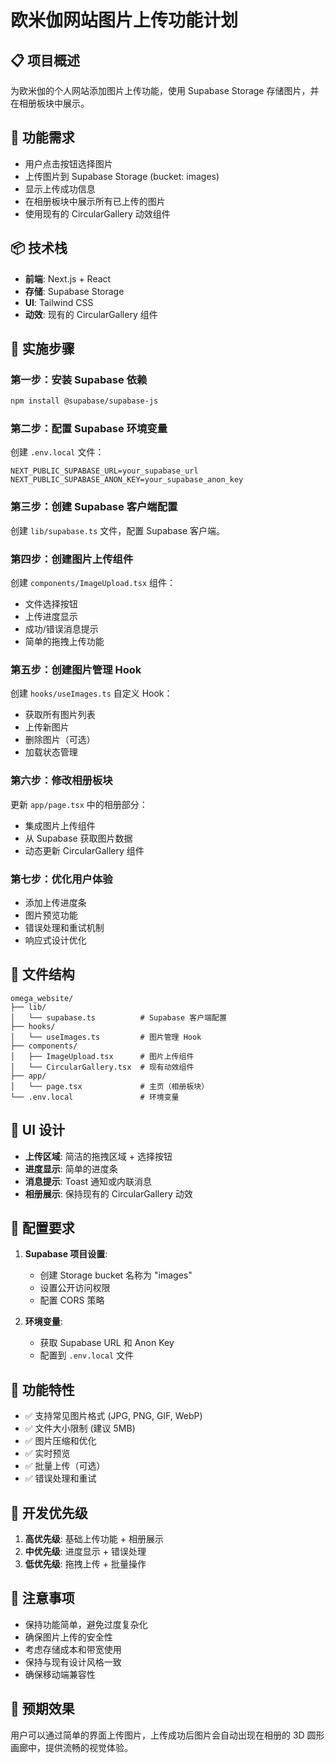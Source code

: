 # 欧米伽网站图片上传功能计划

## 📋 项目概述
为欧米伽的个人网站添加图片上传功能，使用 Supabase Storage 存储图片，并在相册板块中展示。

## 🎯 功能需求
- 用户点击按钮选择图片
- 上传图片到 Supabase Storage (bucket: images)
- 显示上传成功信息
- 在相册板块中展示所有已上传的图片
- 使用现有的 CircularGallery 动效组件

## 📦 技术栈
- **前端**: Next.js + React
- **存储**: Supabase Storage
- **UI**: Tailwind CSS
- **动效**: 现有的 CircularGallery 组件

## 🚀 实施步骤

### 第一步：安装 Supabase 依赖
```bash
npm install @supabase/supabase-js
```

### 第二步：配置 Supabase 环境变量
创建 `.env.local` 文件：
```env
NEXT_PUBLIC_SUPABASE_URL=your_supabase_url
NEXT_PUBLIC_SUPABASE_ANON_KEY=your_supabase_anon_key
```

### 第三步：创建 Supabase 客户端配置
创建 `lib/supabase.ts` 文件，配置 Supabase 客户端。

### 第四步：创建图片上传组件
创建 `components/ImageUpload.tsx` 组件：
- 文件选择按钮
- 上传进度显示
- 成功/错误消息提示
- 简单的拖拽上传功能

### 第五步：创建图片管理 Hook
创建 `hooks/useImages.ts` 自定义 Hook：
- 获取所有图片列表
- 上传新图片
- 删除图片（可选）
- 加载状态管理

### 第六步：修改相册板块
更新 `app/page.tsx` 中的相册部分：
- 集成图片上传组件
- 从 Supabase 获取图片数据
- 动态更新 CircularGallery 组件

### 第七步：优化用户体验
- 添加上传进度条
- 图片预览功能
- 错误处理和重试机制
- 响应式设计优化

## 📁 文件结构
```
omega_website/
├── lib/
│   └── supabase.ts          # Supabase 客户端配置
├── hooks/
│   └── useImages.ts         # 图片管理 Hook
├── components/
│   ├── ImageUpload.tsx      # 图片上传组件
│   └── CircularGallery.tsx  # 现有动效组件
├── app/
│   └── page.tsx             # 主页（相册板块）
└── .env.local               # 环境变量
```

## 🎨 UI 设计
- **上传区域**: 简洁的拖拽区域 + 选择按钮
- **进度显示**: 简单的进度条
- **消息提示**: Toast 通知或内联消息
- **相册展示**: 保持现有的 CircularGallery 动效

## 🔧 配置要求
1. **Supabase 项目设置**:
   - 创建 Storage bucket 名称为 "images"
   - 设置公开访问权限
   - 配置 CORS 策略

2. **环境变量**:
   - 获取 Supabase URL 和 Anon Key
   - 配置到 `.env.local` 文件

## 📱 功能特性
- ✅ 支持常见图片格式 (JPG, PNG, GIF, WebP)
- ✅ 文件大小限制 (建议 5MB)
- ✅ 图片压缩和优化
- ✅ 实时预览
- ✅ 批量上传（可选）
- ✅ 错误处理和重试

## 🚦 开发优先级
1. **高优先级**: 基础上传功能 + 相册展示
2. **中优先级**: 进度显示 + 错误处理
3. **低优先级**: 拖拽上传 + 批量操作

## 📝 注意事项
- 保持功能简单，避免过度复杂化
- 确保图片上传的安全性
- 考虑存储成本和带宽使用
- 保持与现有设计风格一致
- 确保移动端兼容性

## 🎯 预期效果
用户可以通过简单的界面上传图片，上传成功后图片会自动出现在相册的 3D 圆形画廊中，提供流畅的视觉体验。
